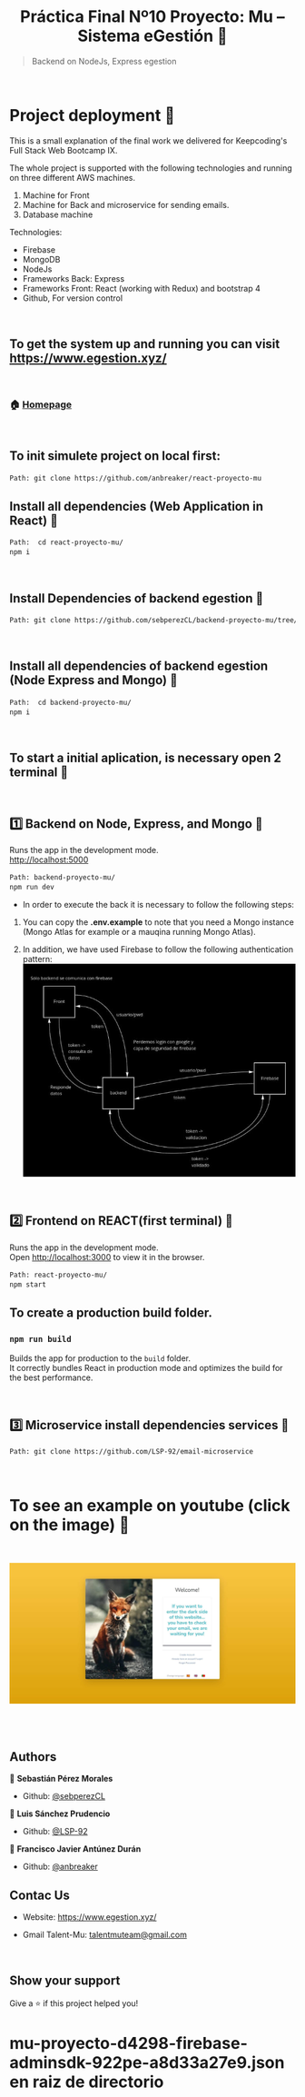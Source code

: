 <h1 align="center">Práctica Final Nº10 Proyecto: Mu – Sistema eGestión 👋</h1>

> Backend on NodeJs, Express egestion

<br>

# Project deployment 📑

This is a small explanation of the final work we delivered for Keepcoding's Full Stack Web Bootcamp IX.

The whole project is supported with the following technologies and running on three different AWS machines.

1. Machine for Front
2. Machine for Back and microservice for sending emails.
3. Database machine

Technologies:

- Firebase
- MongoDB
- NodeJs
- Frameworks Back: Express
- Frameworks Front: React (working with Redux) and bootstrap 4
- Github, For version control

<br>

## To get the system up and running you can visit https://www.egestion.xyz/

<br>

### 🏠 [Homepage](https://github.com/anbreaker/react-proyecto-mu)

<br>

## To init simulete project on local first:

```sh
Path: git clone https://github.com/anbreaker/react-proyecto-mu
```

## Install all dependencies (Web Application in React) 💾

```sh
Path:  cd react-proyecto-mu/
npm i
```

<br>

## Install Dependencies of backend egestion 🔧

```sh
Path: git clone https://github.com/sebperezCL/backend-proyecto-mu/tree/dev
```

<br>

## Install all dependencies of backend egestion (Node Express and Mongo) 🔧

```sh
Path:  cd backend-proyecto-mu/
npm i
```

<br>

## To start a initial aplication, is necessary open 2 terminal 🏁

<br>

## 1️⃣ Backend on Node, Express, and Mongo 🔨

Runs the app in the development mode.\
[http://localhost:5000](http://localhost:5000)

```sh
Path: backend-proyecto-mu/
npm run dev
```

- In order to execute the back it is necessary to follow the following steps:

1. You can copy the **.env.example** to note that you need a Mongo instance (Mongo Atlas for example or a mauqina running Mongo Atlas).

2. In addition, we have used Firebase to follow the following authentication pattern: ![](https://raw.githubusercontent.com/sebperezCL/backend-proyecto-mu/master/visualPatterns/Opciones_de_autenticacion_-_MU_2.jpg)

<br>

## 2️⃣ Frontend on REACT(first terminal) 🔨

Runs the app in the development mode.\
Open [http://localhost:3000](http://localhost:3000) to view it in the browser.

```sh
Path: react-proyecto-mu/
npm start
```

## To create a production build folder.

### `npm run build`

Builds the app for production to the `build` folder.\
It correctly bundles React in production mode and optimizes the build for the best performance.

<br>

## 3️⃣ Microservice install dependencies services 🔧

```sh
Path: git clone https://github.com/LSP-92/email-microservice
```

<br>

# To see an example on youtube (click on the image) 📼

<br>

[![](https://raw.githubusercontent.com/anbreaker/react-proyecto-mu/main/public/img/presentation.jpg)](https://www.youtube.com/watch?v=")

<br><br>

## Authors

👤 **Sebastián Pérez Morales**

- Github: [@sebperezCL](https://github.com/sebperezCL)

👤 **Luis Sánchez Prudencio**

- Github: [@LSP-92](https://github.com/LSP-92)

👤 **Francisco Javier Antúnez Durán**

- Github: [@anbreaker](https://github.com/anbreaker)

## Contac Us

- Website: https://www.egestion.xyz/

- Gmail Talent-Mu: talentmuteam@gmail.com

<br>

## Show your support

Give a ⭐️ if this project helped you!

# mu-proyecto-d4298-firebase-adminsdk-922pe-a8d33a27e9.json en raiz de directorio
